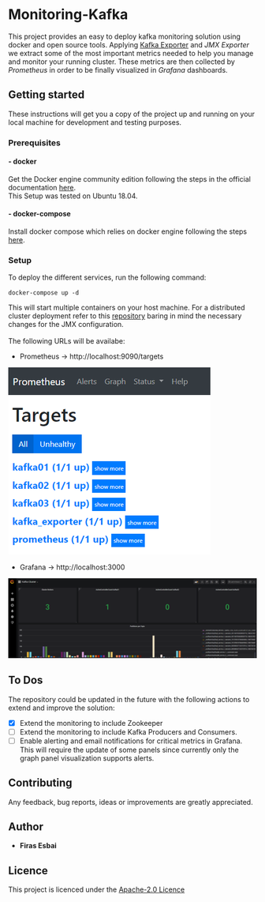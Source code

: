 # Monitoring-Kafka
This project provides an easy to deploy kafka monitoring solution using docker and open source tools. Applying [Kafka Exporter](https://github.com/danielqsj/kafka_exporter) and *JMX Exporter* we extract some of the most important metrics needed to help you manage and monitor your running cluster. These metrics are then collected by *Prometheus* in order to be finally visualized in *Grafana* dashboards.
## Getting started 
These instructions will get you a copy of the project up and running on your local machine for development and testing purposes.
### Prerequisites
#### - docker
Get the Docker engine community edition following the steps in the official documentation [here](https://docs.docker.com/install/linux/docker-ce/ubuntu/).<br/>
This Setup was tested on Ubuntu 18.04. 
#### - docker-compose 
Install docker compose which relies on docker engine following the steps [here](https://docs.docker.com/compose/install/).
### Setup 
To deploy the different services, run the following command: 
```
docker-compose up -d 
```
This will start multiple containers on your host machine. For a distributed cluster deployment refer to this [repository](https://github.com/firasesbai/Kafka-Distributed-Cluster) baring in mind the necessary changes for the JMX configuration. 
<br><br>
The following URLs will be availabe:
* Prometheus -> http://localhost:9090/targets

![](images/prometheus.PNG)

* Grafana -> http://localhost:3000

![](images/grafana.PNG)

## To Dos
The repository could be updated in the future with the following actions to extend and improve the solution:
- [x] Extend the monitoring to include Zookeeper
- [ ] Extend the monitoring to include Kafka Producers and Consumers. 
- [ ] Enable alerting and email notifications for critical metrics in Grafana. This will require the update of some panels since currently only the graph panel visualization supports alerts.

## Contributing
Any feedback, bug reports, ideas or improvements are greatly appreciated.  

## Author
* **Firas Esbai** 
## Licence 
This project is licenced under the [Apache-2.0 Licence](https://www.apache.org/licenses/LICENSE-2.0)
